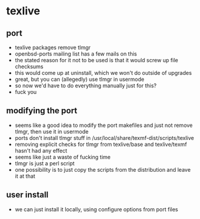 # texlive

## port

- texlive packages remove tlmgr
- openbsd-ports mailing list has a few mails on this
- the stated reason for it not to be used
is that it would screw up file checksums
- this would come up at uninstall,
which we won't do outside of upgrades
- great, but you can (allegedly) use tlmgr in usermode
- so now we'd have to do everything manually just for this?
- fuck you


## modifying the port

- seems like a good idea to modify the port makefiles
and just not remove tlmgr,
then use it in usermode
- ports don't install tlmgr stuff in /usr/local/share/texmf-dist/scripts/texlive
- removing explicit checks for tlmgr from texlive/base and texlive/texmf
hasn't had any effect
- seems like just a waste of fucking time
- tlmgr is just a perl script
- one possibility is to just copy the scripts from the distribution
and leave it at that


## user install

- we can just install it locally,
using configure options from port files
